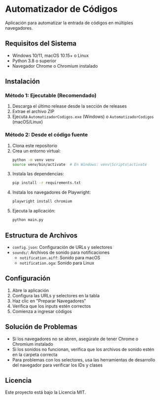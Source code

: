 # Automatizador de Códigos

Aplicación para automatizar la entrada de códigos en múltiples navegadores.

## Requisitos del Sistema

- Windows 10/11, macOS 10.15+ o Linux
- Python 3.8 o superior
- Navegador Chrome o Chromium instalado

## Instalación

### Método 1: Ejecutable (Recomendado)

1. Descarga el último release desde la sección de releases
2. Extrae el archivo ZIP
3. Ejecuta `AutomatizadorCodigos.exe` (Windows) o `AutomatizadorCodigos` (macOS/Linux)

### Método 2: Desde el código fuente

1. Clona este repositorio
2. Crea un entorno virtual:
   ```bash
   python -m venv venv
   source venv/bin/activate  # En Windows: venv\Scripts\activate
   ```
3. Instala las dependencias:
   ```bash
   pip install -r requirements.txt
   ```
4. Instala los navegadores de Playwright:
   ```bash
   playwright install chromium
   ```
5. Ejecuta la aplicación:
   ```bash
   python main.py
   ```

## Estructura de Archivos

- `config.json`: Configuración de URLs y selectores
- `sounds/`: Archivos de sonido para notificaciones
  - `notification.aiff`: Sonido para macOS
  - `notification.oga`: Sonido para Linux

## Configuración

1. Abre la aplicación
2. Configura las URLs y selectores en la tabla
3. Haz clic en "Preparar Navegadores"
4. Verifica que los inputs estén correctos
5. Comienza a ingresar códigos

## Solución de Problemas

- Si los navegadores no se abren, asegúrate de tener Chrome o Chromium instalado
- Si los sonidos no funcionan, verifica que los archivos de sonido estén en la carpeta correcta
- Para problemas con los selectores, usa las herramientas de desarrollo del navegador para verificar los IDs y clases

## Licencia

Este proyecto está bajo la Licencia MIT.
